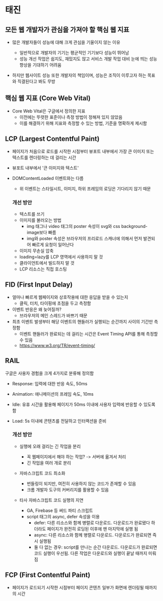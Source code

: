 # 태진

## 모든 웹 개발자가 관심을 가져야 할 핵심 웹 지표

- 많은 개발자들이 성능에 대해 크게 관심을 기울이지 않는 이유

  - 일반적으로 개발자의 기기는 평균적인 기기보다 성능이 뛰어남
  - 성능 개선 작업은 쉽지도, 재밌지도 않고 서비스 개발 작업 대비 눈에 띄는 성능 향상을 기대하기 어려움

- 하지만 웹사이트 성능 또한 개발자의 책임이며, 성능은 조직이 이루고자 하는 목표와 직결된다고 봐도 무방

## 핵심 웹 지표 (Core Web Vital)

- Core Web Vital은 구글에서 정의한 지표
  - 이전에는 뚜렷한 표준이나 측정 방법이 정해져 있지 않았음
  - 이를 해결하기 위해 지표와 측정할 수 있는 방법, 기준을 명확하게 제시함

## LCP (Largest Contentful Paint)

- 페이지가 처음으로 로드를 시작한 시점부터 뷰포트 내부에서 가장 큰 이미지 또는 텍스트를 렌더링하는 데 걸리는 시간
- 뷰포트 내부에서 '큰 이미지와 텍스트'
- DOMContentLoaded 이벤트와는 다름

  - 위 이벤트는 스타일시트, 이미지, 하위 프레임의 로딩은 기다리지 않기 때문

  ### 개선 방안

  - 텍스트를 쓰기
  - 이미지를 불러오는 방법
    - img 태그나 video 태그의 poster 속성이 svg와 css background-image보다 빠름
    - img와 poster 속성은 브라우저의 프리로드 스캐너에 의해서 먼저 발견되어 빠르게 요청이 일어난다
  - 이미지 무손실 압축
  - loading=lazy를 LCP 영역에서 사용하지 말 것
  - 클라이언트에서 빌드하지 말 것
  - LCP 리소스는 직접 호스팅

## FID (First Input Delay)

- 얼마나 빠르게 웹페이지와 상호작용에 대한 응답을 받을 수 있는지
  - 클릭, 터치, 타이핑에 초점을 두고 측정함
- 이벤트 반응은 왜 늦어질까?
  - 브라우저의 메인 스레드가 바쁘기 때문
- 최초 이벤트 발생부터 해당 이벤트의 핸들러가 실행되는 순간까지 사이의 기간만 측정함
  - 이벤트 핸들러가 완료되는 데 걸리는 시간은 Event Timing API를 통해 측정할 수 있음
  - https://www.w3.org/TR/event-timing/

## RAIL

구글은 사용자 경험을 크게 4가지로 분류해 정의함

- Response: 입력에 대한 반응 속도, 50ms
- Animation: 애니메이션의 프레임 속도, 10ms
- Idle: 유휴 시간을 활용해 페이지가 50ms 이내에 사용자 입력에 반응할 수 있도록 함
- Load: 5s 이내에 콘텐츠를 전달하고 인터랙션을 준비

  ### 개선 방안

  - 실행에 오래 걸리는 긴 작업을 분리

    - 꼭 웹페이지에서 해야 하는 작업? -> 서버에 옮겨서 처리
    - 긴 작업을 여러 개로 분리

  - 자바스크립트 코드 최소화

    - 번들링이 되지만, 여전히 사용하지 않는 코드가 존재할 수 있음
    - 크롬 개발자 도구의 커버리지를 활용할 수 있음

  - 타사 자바스크립트 코드 실행의 지연
    - GA, Firebase 등 써드 파티 스크립트
    - script 태그의 async, defer 속성을 이용
      - defer: 다른 리소스와 함께 병렬로 다운로드. 다운로드가 완료됐다 하더라도 페이지가 완전히 로딩된 이후에 맨 마지막에 실행 됨
      - async: 다른 리소스와 함께 병렬로 다운로드. 다운로드가 완료되면 즉시 실행됨
      - 둘 다 없는 경우: script를 만나는 순간 다운로드. 다운로드가 완료되면 코드 실행이 우선됨. 다른 작업은 다운로드와 실행이 끝날 때까지 미뤄짐

## FCP (First Contentful Paint)

- 페이지가 로드되기 시작한 시점부터 페이지 콘텐츠 일부가 화면에 렌더링될 때까지의 시간
